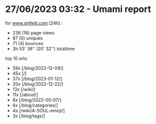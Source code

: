 # 27/06/2023 03:32 - Umami report
for www.shifeiti.com [24h] :

 - 236 (16) page views
 - 87 (0) uniques
 - 71 (4) bounces
 - 3h 53' 36'' (20' 32'') totaltime


top 10 urls:
 - 59x [/blog/2022-12-09/]
 - 45x [/]
 - 37x [/blog/2023-01-12/]
 - 20x [/blog/2022-12-22/]
 - 13x [/wiki/]
 - 11x [/about/]
 - 8x [/blog/2022-05-07/]
 - 6x [/blog/categories/]
 - 4x [/wiki/A-SOUL-emoji/]
 - 3x [/blog/tags/]


